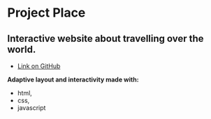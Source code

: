 ﻿# Project Place

## Interactive website about travelling over the world.

* [Link on GitHub](https://snorovka.github.io/place/)

**Adaptive layout and interactivity made with:**

 * html,
 * css,
 * javascript

